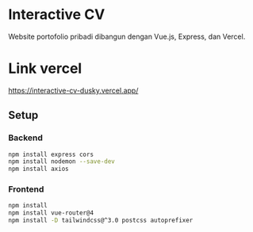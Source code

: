 # Interactive CV

Website portofolio pribadi dibangun dengan Vue.js, Express, dan Vercel.


# Link vercel
https://interactive-cv-dusky.vercel.app/

## Setup

### Backend
```bash
npm install express cors
npm install nodemon --save-dev
npm install axios
```

### Frontend
```bash
npm install
npm install vue-router@4
npm install -D tailwindcss@^3.0 postcss autoprefixer
```